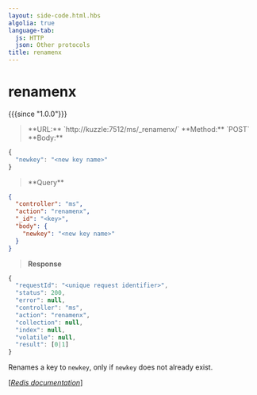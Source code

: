 ```yaml
---
layout: side-code.html.hbs
algolia: true
language-tab:
  js: HTTP
  json: Other protocols
title: renamenx
---
```


# renamenx

{{{since "1.0.0"}}}




<blockquote class="js">
<p>
**URL:** `http://kuzzle:7512/ms/_renamenx/<key>`  
**Method:** `POST`  
**Body:**
</p>
</blockquote>


```js
{
  "newkey": "<new key name>"
}
```



<blockquote class="json">
<p>
**Query**
</p>
</blockquote>


```json
{
  "controller": "ms",
  "action": "renamenx",
  "_id": "<key>",
  "body": {
    "newkey": "<new key name>"
  }
}
```

>**Response**

```javascript
{
  "requestId": "<unique request identifier>",
  "status": 200,
  "error": null,
  "controller": "ms",
  "action": "renamenx",
  "collection": null,
  "index": null,
  "volatile": null,
  "result": [0|1]
}
```

Renames a key to `newkey`, only if `newkey` does not already exist.

[[_Redis documentation_]](https://redis.io/commands/renamenx)

